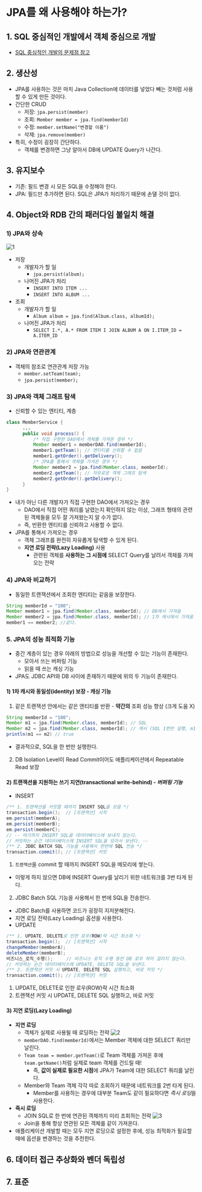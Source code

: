 # JPA를 왜 사용해야 하는가?
## 1. SQL 중심적인 개발에서 객체 중심으로 개발
- [SQL 중심적인 개발의 문제점 참고](https://github.com/lemonjelly123/blog/new/main/%EB%8D%B0%EC%9D%B4%ED%84%B0%EB%B2%A0%EC%9D%B4%EC%8A%A4/JPA)
## 2. 생산성
- JPA를 사용하는 것은 마치 Java Collection에 데이터를 넣었다 빼는 것처럼 사용할 수 있게 만든 것이다.
- 간단한 CRUD
  - 저장: `jpa.persist(member)`
  - 조회: `Member member = jpa.find(memberId)`
  - 수정: `member.setName("변경할 이름")`
  - 삭제: `jpa.remove(member)`
- 특히, 수정이 굉장히 간단하다.
  - 객체를 변경하면 그냥 알아서 DB에 UPDATE Query가 나간다.
## 3. 유지보수
- 기존: 필드 변경 시 모든 SQL을 수정해야 한다.
- JPA: 필드만 추가하면 된다. SQL은 JPA가 처리하기 때문에 손댈 것이 없다.
## 4. Object와 RDB 간의 패러다임 불일치 해결
### 1) JPA와 상속
![1](https://user-images.githubusercontent.com/62952295/185803065-cbd8b631-c6fe-4f8b-b829-e179ab4eaf13.png)

- 저장
  - 개발자가 할 일
    - `jpa.persist(album);`
  - 나머진 JPA가 처리
    - `INSERT INTO ITEM ...`
    - `INSERT INTO ALBUM ...`
- 조회
  - 개발자가 할 일
    - `Album album = jpa.find(Album.class, albumId);`
  - 나머진 JPA가 처리
    - `SELECT I.*, A.* FROM ITEM I JOIN ALBUM A ON I.ITEM_ID = A.ITEM_ID`
### 2) JPA와 연관관계
- 객체의 참조로 연관관계 저장 가능
  - `member.setTeam(team);`
  - `jpa.persist(member);`
### 3) JPA와 객체 그래프 탐색
- 신뢰할 수 있는 엔티티, 계층
```JAVA
class MemberService { 
      ...
      public void process() { 
          /* 직접 구현한 DAO에서 객체를 가져온 경우 */
          Member member1 = memberDAO.find(memberId); 
          member1.getTeam(); // 엔티티를 신뢰할 수 없음 
          member1.getOrder().getDelivery(); 
          /* JPA를 통해서 객체를 가져온 경우 */
          Member member2 = jpa.find(Member.class, memberId); 
          member2.getTeam(); // 자유로운 객체 그래프 탐색
          member2.getOrder().getDelivery(); 
      } 
}
```
- 내가 아닌 다른 개발자가 직접 구현한 DAO에서 가져오는 경우
  - DAO에서 직접 어떤 쿼리를 날렸는지 확인하지 않는 이상, 그래프 형태의 관련된 객체들을 모두 잘 가져왔는지 알 수가 없다.
  - 즉, 반환한 엔티티를 신뢰하고 사용할 수 없다.
- JPA를 통해서 가져오는 경우
  - 객체 그래프를 완전히 자유롭게 탐색할 수 있게 된다.
  - **지연 로딩 전략(Lazy Loading)** 사용
    - 관련된 객체를 **사용하는 그 시점에** SELECT Query를 날려서 객체를 가져오는 전략
### 4) JPA와 비교하기
- 동일한 트랜잭션에서 조회한 엔티티는 같음을 보장한다.
```java
String memberId = "100"; 
Member member1 = jpa.find(Member.class, memberId); // DB에서 가져옴 
Member member2 = jpa.find(Member.class, memberId); // 1차 캐시에서 가져옴
member1 == member2; //같다.
```
### 5. JPA의 성능 최적화 기능
- 중간 계층이 있는 경우 아래의 방법으로 성능을 개선할 수 있는 기능이 존재한다.
  - 모아서 쓰는 버퍼링 기능
  - 읽을 때 쓰는 캐싱 기능
- JPA도 JDBC API와 DB 사이에 존재하기 때문에 위의 두 기능이 존재한다.
#### 1) 1차 캐시와 동일성(identity) 보장 - 캐싱 기능
 1. 같은 트랜잭션 안에서는 같은 엔티티를 반환 - **약간의** 조회 성능 향상 (크게 도움 X)
```java
String memberId = "100"; 
Member m1 = jpa.find(Member.class, memberId); // SQL 
Member m2 = jpa.find(Member.class, memberId); // 캐시 (SQL 1번만 실행, m1을 가져옴)
println(m1 == m2) // true
```
- 결과적으로, SQL을 한 번만 실행한다.
 2. DB Isolation Level이 Read Commit이어도 애플리케이션에서 Repeatable Read 보장
#### 2) 트랜잭션을 지원하는 쓰기 지연(transactional write-behind) - *버퍼링 기능*
- INSERT
```java
/** 1. 트랜잭션을 커밋할 때까지 INSERT SQL을 모음 */
transaction.begin();  // [트랜잭션] 시작
em.persist(memberA); 
em.persist(memberB); 
em.persist(memberC); 
// -- 여기까지 INSERT SQL을 데이터베이스에 보내지 않는다.
// 커밋하는 순간 데이터베이스에 INSERT SQL을 모아서 보낸다. --
/** 2. JDBC BATCH SQL 기능을 사용해서 한번에 SQL 전송 */
transaction.commit(); // [트랜잭션] 커밋
```
1. `트랜잭션`을 commit 할 때까지 INSERT SQL을 메모리에 쌓는다.
  - 이렇게 하지 않으면 DB에 INSERT Query를 날리기 위한 네트워크를 3번 타게 된다.
2. JDBC Batch SQL 기능을 사용해서 한 번에 SQL을 전송한다.
  - JDBC Batch를 사용하면 코드가 굉장히 지저분해진다.
  - 지연 로딩 전략(Lazy Loading) 옵션을 사용한다.
- UPDATE
```java
/** 1. UPDATE, DELETE로 인한 로우(ROW)락 시간 최소화 */
transaction.begin();  // [트랜잭션] 시작
changeMember(memberA);  
deleteMember(memberB);  
비즈니스_로직_수행();     // 비즈니스 로직 수행 동안 DB 로우 락이 걸리지 않는다.    
// 커밋하는 순간 데이터베이스에 UPDATE, DELETE SQL을 보낸다.
/** 2. 트랜잭션 커밋 시 UPDATE, DELETE SQL 실행하고, 바로 커밋 */
transaction.commit(); // [트랜잭션] 커밋
```
1. UPDATE, DELETE로 인한 로우(ROW)락 시간 최소화
2. 트랜잭션 커밋 시 UPDATE, DELETE SQL 실행하고, 바로 커밋
#### 3) 지연 로딩(Lazy Loading)
- **지연 로딩**
  - 객체가 실제로 사용될 때 로딩하는 전략
  ![2](https://user-images.githubusercontent.com/62952295/185803067-49fe4597-0d14-49bf-add1-41b8988bd597.png)
  - `memberDAO.find(memberId)`에서는 Member 객체에 대한 SELECT 쿼리만 날린다.
  - `Team team = member.getTeam()`로 Team 객체를 가져온 후에 `team.getName()`처럼 실제로 team 객체를 건드릴 때!
    - 즉, **값이 실제로 필요한 시점**에 JPA가 Team에 대한 SELECT 쿼리를 날린다.
  - Member와 Team 객체 각각 따로 조회하기 때문에 네트워크를 2번 타게 된다.
    - Member를 사용하는 경우에 대부분 Team도 같이 필요하다면 *즉시 로딩*을 사용한다.
- **즉시 로딩**
  - JOIN SQL로 한 번에 연관된 객체까지 미리 조회하는 전략
  ![3](https://user-images.githubusercontent.com/62952295/185803069-aadea641-5bfc-4860-8fd4-1a00ecb73c3c.png)
  - Join을 통해 항상 연관된 모든 객체를 같이 가져온다.
- 애플리케이션 개발할 때는 모두 지연 로딩으로 설정한 후에, 성능 최적화가 필요할 때에 옵션을 변경하는 것을 추천한다.
## 6. 데이터 접근 추상화와 벤더 독립성
## 7. 표준
